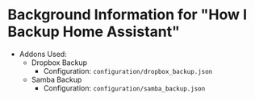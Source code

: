 # Background Information for "How I Backup Home Assistant"
* Addons Used:
  * Dropbox Backup
    * Configuration: `configuration/dropbox_backup.json`
  * Samba Backup
    * Configuration: `configuration/samba_backup.json`

